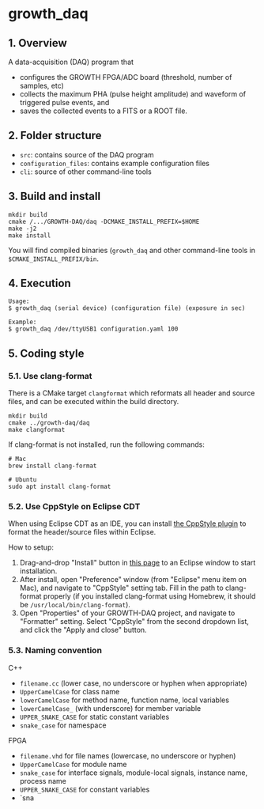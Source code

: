 # growth_daq

## 1. Overview

A data-acquisition (DAQ) program that 

- configures the GROWTH FPGA/ADC board (threshold, number of samples, etc)
- collects the maximum PHA (pulse height amplitude) and waveform of
  triggered pulse events, and
- saves the collected events to a FITS or a ROOT file.

## 2. Folder structure

- `src`: contains source of the DAQ program
- `configuration_files`: contains example configuration files
- `cli`: source of other command-line tools

## 3. Build and install

```
mkdir build
cmake /.../GROWTH-DAQ/daq -DCMAKE_INSTALL_PREFIX=$HOME
make -j2
make install
```

You will find compiled binaries (`growth_daq` and other command-line tools in `$CMAKE_INSTALL_PREFIX/bin`.

## 4. Execution

```
Usage:
$ growth_daq (serial device) (configuration file) (exposure in sec)

Example:
$ growth_daq /dev/ttyUSB1 configuration.yaml 100
```

## 5. Coding style

### 5.1. Use clang-format

There is a CMake target `clangformat` which reformats all header and source files, and can be executed within the build directory.

```
mkdir build
cmake ../growth-daq/daq
make clangformat
```

If clang-format is not installed, run the following commands:

```
# Mac
brew install clang-format

# Ubuntu
sudo apt install clang-format
```

### 5.2. Use CppStyle on Eclipse CDT

When using Eclipse CDT as an IDE, you can install [the CppStyle plugin](https://marketplace.eclipse.org/content/cppstyle) to format the header/source files within Eclipse.

How to setup:

1. Drag-and-drop "Install" button in [this page](https://marketplace.eclipse.org/content/cppstyle) to an Eclipse window to start installation.
2. After install, open "Preference" window (from "Eclipse" menu item on Mac), and navigate to "CppStyle" setting tab. Fill in the path to clang-format properly (if you installed clang-format using Homebrew, it should be `/usr/local/bin/clang-format`).
3. Open "Properties" of your GROWTH-DAQ project, and navigate to "Formatter" setting. Select "CppStyle" from the second dropdown list, and click the "Apply and close" button.

### 5.3. Naming convention

C++

- `filename.cc` (lower case, no underscore or hyphen when appropriate)
- `UpperCamelCase` for class name
- `lowerCamelCase` for method name, function name, local variables
- `lowerCamelCase_` (with underscore) for member variable
- `UPPER_SNAKE_CASE` for static constant variables
- `snake_case` for namespace

FPGA

- `filename.vhd` for file names (lowercase, no underscore or hyphen)
- `UpperCamelCase` for module name
- `snake_case` for interface signals, module-local signals, instance name, process name
- `UPPER_SNAKE_CASE` for constant variables
- `sna
